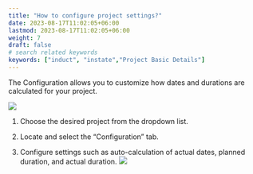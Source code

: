 ```yaml
---
title: "How to configure project settings?"
date: 2023-08-17T11:02:05+06:00
lastmod: 2023-08-17T11:02:05+06:00
weight: 7
draft: false
# search related keywords
keywords: ["induct", "instate","Project Basic Details"]
---
```


The Configuration allows you to customize how dates and durations are calculated for your project.

![](https://storage.googleapis.com/ktern-public-files/product-documentation/Digital%20Projects/Project%20Settings/10_Configurations.png)

1.	Choose the desired project from the dropdown list. 

2.	Locate and select the “Configuration” tab. 

3.	Configure settings such as auto-calculation of actual dates, planned duration, and actual duration.
![](https://storage.googleapis.com/ktern-public-files/product-documentation/Digital%20Projects/Project%20Settings/11_Configuration_Update.png)



